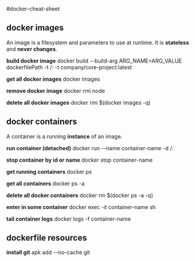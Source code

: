 #docker-cheat-sheet


docker images
-------------
An image is a filesystem and parameters to use at runtime. It is **stateless** and **never changes**.

**build docker image**
docker build --build-arg ARG_NAME=ARG_VALUE  dockerfilePath -t <company>/<project-name>:<tag> -t company/core-project:latest

**get all docker images**
docker images

**remove docker image**
docker rmi node

**delete all docker images**
docker rmi $(docker images -q)


docker containers
-----------------
A container is a running **instance** of an image. 


**run container (detached)**
docker run --name container-name -d <company>/<image-name>:<tag>

**stop container by id or name**
docker stop container-name

**get running containers**
docker ps

**get all containers**
docker ps -a

**delete all docker containers**
docker rm $(docker ps -a -q)

**enter in some container**
docker exec -it container-name sh

**tail container logs**
docker logs -f container-name


dockerfile resources
--------------------

**install git**
apk add --no-cache git
